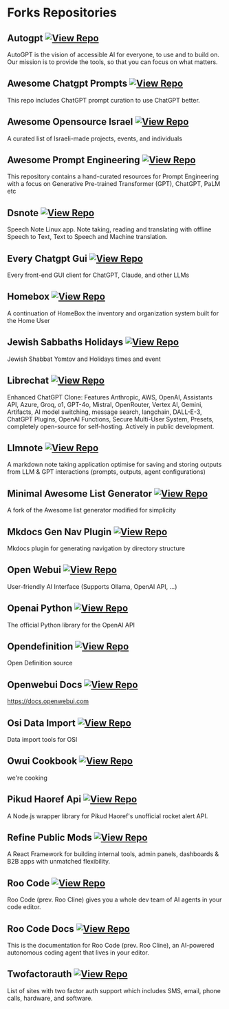 # Forks Repositories

## Autogpt [![View Repo](https://img.shields.io/badge/view-repo-green)](https://github.com/danielrosehill/AutoGPT)
AutoGPT is the vision of accessible AI for everyone, to use and to build on. Our mission is to provide the tools, so that you can focus on what matters.

## Awesome Chatgpt Prompts [![View Repo](https://img.shields.io/badge/view-repo-green)](https://github.com/danielrosehill/awesome-chatgpt-prompts)
This repo includes ChatGPT prompt curation to use ChatGPT better.

## Awesome Opensource Israel [![View Repo](https://img.shields.io/badge/view-repo-green)](https://github.com/danielrosehill/awesome-opensource-israel)
A curated list of Israeli-made projects, events, and individuals

## Awesome Prompt Engineering [![View Repo](https://img.shields.io/badge/view-repo-green)](https://github.com/danielrosehill/Awesome-Prompt-Engineering)
This repository contains a hand-curated resources for Prompt Engineering with a focus on Generative Pre-trained Transformer (GPT), ChatGPT, PaLM etc 

## Dsnote [![View Repo](https://img.shields.io/badge/view-repo-green)](https://github.com/danielrosehill/dsnote)
Speech Note Linux app. Note taking, reading and translating with offline Speech to Text, Text to Speech and Machine translation.

## Every Chatgpt Gui [![View Repo](https://img.shields.io/badge/view-repo-green)](https://github.com/danielrosehill/every-chatgpt-gui)
Every front-end GUI client for ChatGPT, Claude, and other LLMs

## Homebox [![View Repo](https://img.shields.io/badge/view-repo-green)](https://github.com/danielrosehill/homebox)
A continuation of HomeBox the inventory and organization system built for the Home User

## Jewish Sabbaths Holidays [![View Repo](https://img.shields.io/badge/view-repo-green)](https://github.com/danielrosehill/Jewish-Sabbaths-Holidays)
Jewish Shabbat Yomtov and Holidays times and event

## Librechat [![View Repo](https://img.shields.io/badge/view-repo-green)](https://github.com/danielrosehill/LibreChat)
Enhanced ChatGPT Clone: Features Anthropic, AWS, OpenAI, Assistants API, Azure, Groq, o1, GPT-4o, Mistral, OpenRouter, Vertex AI, Gemini, Artifacts, AI model switching, message search, langchain, DALL-E-3, ChatGPT Plugins, OpenAI Functions, Secure Multi-User System, Presets, completely open-source for self-hosting. Actively in public development.

## Llmnote [![View Repo](https://img.shields.io/badge/view-repo-green)](https://github.com/danielrosehill/llmnote)
A markdown note taking application optimise for saving and storing outputs from LLM & GPT interactions (prompts, outputs, agent configurations)

## Minimal Awesome List Generator [![View Repo](https://img.shields.io/badge/view-repo-green)](https://github.com/danielrosehill/minimal-awesome-list-generator)
A fork of the Awesome list generator modified for simplicity

## Mkdocs Gen Nav Plugin [![View Repo](https://img.shields.io/badge/view-repo-green)](https://github.com/danielrosehill/mkdocs-gen-nav-plugin)
Mkdocs plugin for generating navigation by directory structure

## Open Webui [![View Repo](https://img.shields.io/badge/view-repo-green)](https://github.com/danielrosehill/open-webui)
User-friendly AI Interface (Supports Ollama, OpenAI API, ...)

## Openai Python [![View Repo](https://img.shields.io/badge/view-repo-green)](https://github.com/danielrosehill/openai-python)
The official Python library for the OpenAI API

## Opendefinition [![View Repo](https://img.shields.io/badge/view-repo-green)](https://github.com/danielrosehill/opendefinition)
Open Definition source

## Openwebui Docs [![View Repo](https://img.shields.io/badge/view-repo-green)](https://github.com/danielrosehill/openwebui-docs)
https://docs.openwebui.com

## Osi Data Import [![View Repo](https://img.shields.io/badge/view-repo-green)](https://github.com/danielrosehill/osi-data-import)
Data import tools for OSI

## Owui Cookbook [![View Repo](https://img.shields.io/badge/view-repo-green)](https://github.com/danielrosehill/owui-cookbook)
we're cooking

## Pikud Haoref Api [![View Repo](https://img.shields.io/badge/view-repo-green)](https://github.com/danielrosehill/pikud-haoref-api)
A Node.js wrapper library for Pikud Haoref's unofficial rocket alert API.

## Refine Public Mods [![View Repo](https://img.shields.io/badge/view-repo-green)](https://github.com/danielrosehill/refine-public-mods)
A React Framework for building  internal tools, admin panels, dashboards & B2B apps with unmatched flexibility.

## Roo Code [![View Repo](https://img.shields.io/badge/view-repo-green)](https://github.com/danielrosehill/Roo-Code)
Roo Code (prev. Roo Cline) gives you a whole dev team of AI agents in your code editor.

## Roo Code Docs [![View Repo](https://img.shields.io/badge/view-repo-green)](https://github.com/danielrosehill/Roo-Code-Docs)
This is the documentation for Roo Code (prev. Roo Cline), an AI-powered autonomous coding agent that lives in your editor.

## Twofactorauth [![View Repo](https://img.shields.io/badge/view-repo-green)](https://github.com/danielrosehill/twofactorauth)
List of sites with two factor auth support which includes SMS, email, phone calls, hardware, and software.

